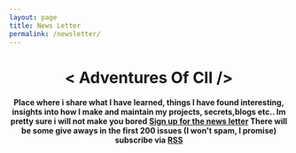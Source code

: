 ```yaml
---
layout: page
title: News Letter
permalink: /newsletter/
---
```


<h1 align="center"> < Adventures Of ClI /> </h1>
<h4 align="center"> Place where i share what I have learned, things I have found interesting, insights into how I make and maintain my projects, secrets,blogs etc.. Im pretty sure i will not make you bored <a href="http://getrevue.co/profile/alestor123" target="_blank">Sign up for the news letter</a> There will be some give aways in the first 200 issues (I won't spam, I promise) subscribe via <a href="http://getrevue.co/profile/alestor123?format=rss" target="_blank"> RSS </a></h4>
